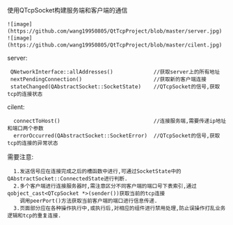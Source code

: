 使用QTcpSocket构建服务端和客户端的通信  


    ![image](https://github.com/wang19950805/QtTcpProject/blob/master/server.jpg)  ![image](https://github.com/wang19950805/QtTcpProject/blob/master/cilent.jpg)


server:  

     QNetworkInterface::allAddresses()             //获取server上的所有地址
     nextPendingConnection()                       //获取新的客户端连接  
     stateChanged(QAbstractSocket::SocketState)    //QTcpSocket的信号,获取tcp的连接状态  

cilent:   

      connectToHost()                              //连接服务端,需要传递ip地址和端口两个参数
      errorOccurred(QAbstractSocket::SocketError)  //QTcpSocket的信号,获取tcp的连接的异常状态   


需要注意:     

      1.发送信号应在连接完成之后的槽函数中进行,可通过SocketState中的QAbstractSocket::ConnectedState进行判断.    
      2.多个客户端进行连接服务器时,需注意区分不同客户端的端口号下表索引,通过qobject_cast<QTcpSocket *>(sender())获取当前的tcp连接   
        调用peerPort()方法获取当前客户端的端口进行信息传递.  
      3.页面部分应在各种操作执行中,或执行后,对相应的组件进行禁用处理,防止误操作打乱业务逻辑和tcp的重复连接.  
      
